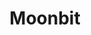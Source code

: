 ---
codehost: https://github.com/https://github.com/moonbitlang
logohandle: moonbitlang
sort: moonbitlang
title: Moonbit
twitter: https://x.com/moonbitlang
website: https://www.moonbitlang.com/
youtube: https://youtube.com/@moonbitlang_idea
---